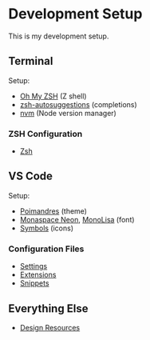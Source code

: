 # Development Setup

This is my development setup.

## Terminal

Setup:

- [Oh My ZSH](https://ohmyz.sh/) (Z shell)
- [zsh-autosuggestions](https://github.com/zsh-users/zsh-autosuggestions) (completions)
- [nvm](https://github.com/nvm-sh/nvm) (Node version manager)

### ZSH Configuration

- [Zsh](/config/.zshrc)

## VS Code

Setup:

- [Poimandres](https://marketplace.visualstudio.com/items?itemName=pmndrs.pmndrs) (theme)
- [Monaspace Neon](https://monaspace.githubnext.com/), [MonoLisa](https://www.monolisa.dev/) (font)
- [Symbols](https://marketplace.visualstudio.com/items?itemName=miguelsolorio.symbols) (icons)

### Configuration Files

- [Settings](/.vscode/settings.json)
- [Extensions](/.vscode/extensions.json)
- [Snippets](/.vscode/snippets)

## Everything Else

- [Design Resources](./design.md)
